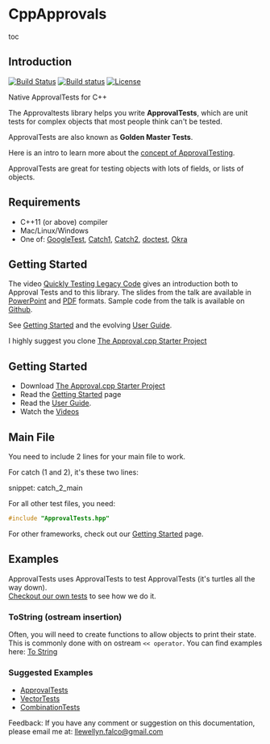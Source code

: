 <a id="top"></a>

# CppApprovals


toc

## Introduction

[![Build Status](https://api.travis-ci.org/approvals/ApprovalTests.cpp.svg?branch=master)](https://travis-ci.org/approvals/ApprovalTests.cpp) [![Build status](https://ci.appveyor.com/api/projects/status/lf3i76ije89oihi5?svg=true)](https://ci.appveyor.com/project/isidore/approvaltests-cpp) [![License](https://img.shields.io/badge/License-Apache%202.0-blue.svg)](https://opensource.org/licenses/Apache-2.0)

Native ApprovalTests for C++

The Approvaltests library helps you write **ApprovalTests**, which are unit tests for complex objects that most people think can't be tested.

ApprovalTests are also known as **Golden Master Tests**.

Here is an intro to learn more about the [concept of ApprovalTesting](/doc/ApprovalTestingConcept.md#top).

ApprovalTests are great for testing objects with lots of fields, or lists of objects.

## Requirements

* C++11 (or above) compiler
* Mac/Linux/Windows
* One of:  [GoogleTest](https://github.com/google/googletest), [Catch1](https://github.com/catchorg/Catch2/tree/Catch1.x), [Catch2](https://github.com/catchorg/Catch2), [doctest](https://github.com/onqtam/doctest), [Okra](https://github.com/JayBazuzi/Okra)  
  

## Getting Started

The video [Quickly Testing Legacy Code](https://youtu.be/dtm8V3TIB6k) gives an introduction both to Approval Tests and to this library. The slides from the talk are available in [PowerPoint](https://www.slideshare.net/ClareMacrae/quickly-testing-legacy-code) and  [PDF](https://github.com/philsquared/cpponsea-slides/raw/master/2019/Clare%20Macrae%20-%20Quickly%20Testing%20Legacy%20Code.pdf) formats. Sample code from the talk is available on [Github](https://github.com/claremacrae/cpponsea2019).

See [Getting Started](/doc/GettingStarted.md#top) and the evolving [User Guide](/doc/README.md#top).

I highly suggest you clone [The Approval.cpp Starter Project](https://github.com/approvals/ApprovalTests.Cpp.StarterProject)

## Getting Started

* Download [The Approval.cpp Starter Project](https://github.com/approvals/ApprovalTests.Cpp.StarterProject)
* Read the [Getting Started](/doc/GettingStarted.md#top) page
* Read the [User Guide](/doc/README.md#top).
* Watch the [Videos](/doc/Videos.md#top)

## Main File

You need to include 2 lines for your main file to work.

For catch (1 and 2), it's these two lines:

snippet: catch_2_main

For all other test files, you need:
``` cpp
#include "ApprovalTests.hpp"
```

For other frameworks, check out our [Getting Started](/doc/GettingStarted.md#top) page. 

## Examples
ApprovalTests uses ApprovalTests to test ApprovalTests (it's turtles all the way down).  
[Checkout our own tests](https://github.com/approvals/ApprovalTests.cpp/tree/master/ApprovalTests_Catch2_Tests) to see how we do it.

### ToString (ostream insertion)
Often, you will need to create functions to allow objects to print their state. This is commonly done with on ostream `<< operator`.
You can find examples here: [To String](/doc/ToString.md#top)

### Suggested Examples
* [ApprovalTests](https://github.com/approvals/ApprovalTests.cpp/blob/master/ApprovalTests_Catch2_Tests/ApprovalsTests.cpp)
* [VectorTests](https://github.com/approvals/ApprovalTests.cpp/blob/master/ApprovalTests_Catch2_Tests/VectorTests.cpp)
* [CombinationTests](https://github.com/approvals/ApprovalTests.cpp/blob/master/ApprovalTests_Catch2_Tests/CombinationTests.cpp)  


Feedback: If you have any comment or suggestion on this documentation, please email me at: llewellyn.falco@gmail.com